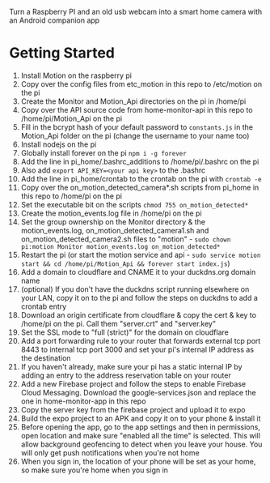 Turn a Raspberry PI and an old usb webcam into a smart home camera with an Android companion app

# Getting Started

1. Install Motion on the raspberry pi
1. Copy over the config files from etc_motion in this repo to /etc/motion on the pi
1. Create the Monitor and Motion_Api directories on the pi in /home/pi
1. Copy over the API source code from home-monitor-api in this repo to /home/pi/Motion_Api on the pi
1. Fill in the bcrypt hash of your default password to `constants.js` in the Motion_Api folder on the pi (change the username to your name too)
1. Install nodejs on the pi
1. Globally install forever on the pi `npm i -g forever`
1. Add the line in pi_home/.bashrc_additions to /home/pi/.bashrc on the pi
1. Also add `export API_KEY=<your api key>` to the .bashrc
1. Add the line in pi_home/crontab to the crontab on the pi with `crontab -e`
1. Copy over the on_motion_detected_camera*.sh scripts from pi_home in this repo to /home/pi on the pi
1. Set the executable bit on the scripts `chmod 755 on_motion_detected*`
1. Create the motion_events.log file in /home/pi on the pi
1. Set the group ownership on the Monitor directory & the motion_events.log, on_motion_detected_camera1.sh and on_motion_detected_camera2.sh files to "motion" - `sudo chown pi:motion Monitor motion_events.log on_motion_detected*`
1. Restart the pi (or start the motion service and api - `sudo service motion start && cd /home/pi/Motion_Api && forever start index.js`)
1. Add a domain to cloudflare and CNAME it to your duckdns.org domain name
1. (optional) If you don't have the duckdns script running elsewhere on your LAN, copy it on to the pi and follow the steps on duckdns to add a crontab entry
1. Download an origin certificate from cloudflare & copy the cert & key to /home/pi on the pi. Call them "server.crt" and "server.key"
1. Set the SSL mode to "full (strict)" for the domain on cloudflare
1. Add a port forwarding rule to your router that forwards external tcp port 8443 to internal tcp port 3000 and set your pi's internal IP address as the destination
1. If you haven't already, make sure your pi has a static internal IP by adding an entry to the address reservation table on your router
1. Add a new Firebase project and follow the steps to enable Firebase Cloud Messaging. Download the google-services.json and replace the one in home-monitor-app in this repo
1. Copy the server key from the firebase project and upload it to expo
1. Build the expo project to an APK and copy it on to your phone & install it
1. Before opening the app, go to the app settings and then in permissions, open location and make sure "enabled all the time" is selected. This will allow background geofencing to detect when you leave your house. You will only get push notifications when you're not home
1. When you sign in, the location of your phone will be set as your home, so make sure you're home when you sign in
